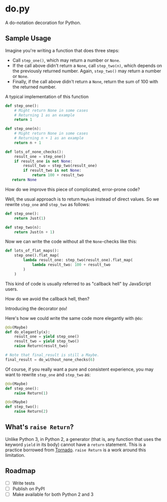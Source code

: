 # do.py
A do-notation decoration for Python.


## Sample Usage
Imagine you're writing a function that does three steps:
- Call `step_one()`, which may return a number or `None`.
- If the call above didn't return a `None`, call `step_two(n)`, which depends on the previously returned number. Again, `step_two()` may return a number or `None`.
- Finally, if the call above didn't return a `None`, return the sum of 100 with the returned number.

A typical implementation of this function

```py
def step_one():
    # Might return None in some cases
    # Returning 1 as an example
    return 1

def step_one(n):
    # Might return None in some cases
    # Returning n + 1 as an example
    return n + 1

def lots_of_none_checks():
    result_one = step_one()
    if result_one is not None:
        result_two = step_two(result_one)
        if result_two is not None:
            return 100 + result_two
   return None
```

How do we improve this piece of complicated, error-prone code?

Well, the usual approach is to return `Maybe`s instead of direct values. So we rewrite `step_one` and `step_two` as follows:

```py
def step_one():
    return Just(1)

def step_two(n):
    return Just(n + 1)
```

Now we can write the code without all the `None`-checks like this:

```py
def lots_of_flat_maps():
    step_one().flat_map(
        lambda result_one: step_two(result_one).flat_map(
            lambda result_two: 100 + result_two
        )
    )
```

This kind of code is usually referred to as "callback hell" by JavaScript users.

How do we avoid the callback hell, then?

Introducing the decorator `@do`!

Here's how we could write the same code more elegantly with `@do`:

```py
@do(Maybe)
def do_elegantly(x):
    result_one = yield step_one()
    result_two = yield step_two()
    raise Return(result_two)

# Note that final_result is still a Maybe.
final_result = do_without_none_checks(6)
```

Of course, if you really want a pure and consistent experience, you may want to rewrite `step_one` and `step_two` as: 

```py
@do(Maybe)
def step_one():
    raise Return(1)

@do(Maybe)
def step_two():
    raise Return(2)
```

## What's `raise Return`?
Unlike Python 3, in Python 2, a generator (that is, any function that uses the keyword `yield` in its body) cannot have a `return` statement. This is a practice borrowed from [Tornado](https://github.com/tornadoweb/tornado). `raise Return` is a work around this limitation.

## Roadmap
- [ ] Write tests
- [ ] Publish on PyPI
- [ ] Make available for both Python 2 and 3
